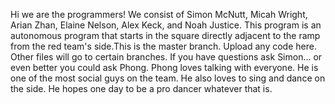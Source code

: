 Hi we are the programmers! We consist of Simon McNutt, Micah Wright, Arian Zhan, Elaine Nelson, Alex Keck, and Noah Justice. This program is an autonomous program that starts in the square directly adjacent to the ramp from the red team's side.This is the master branch. Upload any code here. Other files will go to certain branches. If you have questions ask Simon... or even better you could ask Phong. Phong loves talking with everyone. He is one of the most social guys on the team. He also loves to sing and dance on the side. He hopes one day to be a pro dancer whatever that is.
